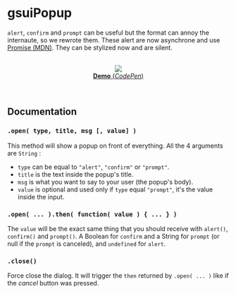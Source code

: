 # gsuiPopup

`alert`, `confirm` and `prompt` can be useful but the format can annoy the internaute, so we rewrote them. These alert are now asynchrone and use [Promise (MDN)](https://developer.mozilla.org/en-US/docs/Web/JavaScript/Reference/Global_Objects/Promise). They can be stylized now and are silent.<br/>
<br/>
<p align="center">
  <a href="https://codepen.io/mr21/full/aJMEev">
    <img src="https://gridsound.github.io/assets/screenshots/gsuiPopup.png"/><br/>
    <b>Demo</b> (<i>CodePen</i>)
  </a>
</p>
<br/>

## Documentation

### `.open( type, title, msg [, value] )`
This method will show a popup on front of everything. All the 4 arguments are `String` :
* `type` can be equal to `"alert"`, `"confirm"` or `"prompt"`.
* `title` is the text inside the popup's title.
* `msg` is what you want to say to your user (the popup's body).
* `value` is optional and used only if `type` equal `"prompt"`, it's the value inside the input.

### `.open( ... ).then( function( value ) { ... } )`
The `value` will be the exact same thing that you should receive with `alert()`, `confirm()` and `prompt()`. A Boolean for `confirm` and a String for `prompt` (or null if the `prompt` is canceled), and `undefined` for `alert`.

### `.close()`
Force close the dialog. It will trigger the `then` returned by `.open( ... )` like if the *cancel* button was pressed.
